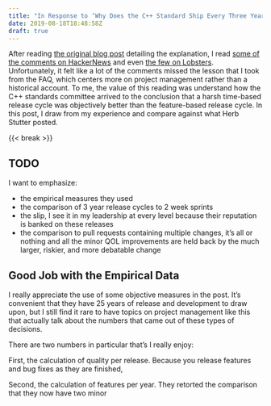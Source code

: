 ```yaml
---
title: "In Response to ‘Why Does the C++ Standard Ship Every Three Years’"
date: 2019-08-18T18:48:58Z
draft: true
---
```


After reading [the original blog post](https://herbsutter.com/2019/07/13/draft-faq-why-does-the-c-standard-ship-every-three-years/) detailing the explanation, I read [some of the comments on HackerNews](https://news.ycombinator.com/item?id=20428703) and even [the few on Lobsters](https://lobste.rs/s/k0oqi8/why_does_c_standard_ship_every_three_years).  Unfortunately, it felt like a lot of the comments missed the lesson that I took from the FAQ, which centers more on project management rather than a historical account.  To me, the value of this reading was understand how the C++ standards committee arrived to the conclusion that a harsh time-based release cycle was objectively better than the feature-based release cycle.  In this post, I draw from my experience and compare against what Herb Stutter posted.

{{< break >}}
## TODO

I want to emphasize:

* the empirical measures they used
* the comparison of 3 year release cycles to 2 week sprints
* the slip, I see it in my leadership at every level because their reputation is banked on these releases
* the comparison to pull requests containing multiple changes, it’s all or nothing and all the minor QOL improvements are held back by the much larger, riskier, and more debatable change

## Good Job with the  Empirical Data

I really appreciate the use of some objective measures in the post.  It’s convenient that they have 25 years of release and development to draw upon, but I still find it rare to have topics on project management like this that actually talk about the numbers that came out of these types of decisions.

There are two numbers in particular that’s I really enjoy:

First, the calculation of quality per release.  Because you release features and bug fixes as they are finished, 

Second, the calculation of features per year.  They retorted the comparison that they now have two minor 

















